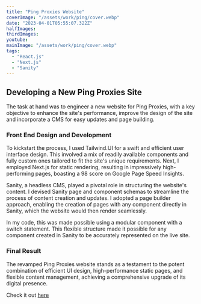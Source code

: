 ```yaml
---
title: "Ping Proxies Website"
coverImage: "/assets/work/ping/cover.webp"
date: "2023-04-01T05:55:07.322Z"
halfImages:
thirdImages:
youtube:
mainImage: "/assets/work/ping/cover.webp"
tags:
  - "React.js"
  - "Next.js"
  - "Sanity"
---
```


## Developing a New Ping Proxies Site

The task at hand was to engineer a new website for Ping Proxies, with a key objective to enhance the site's performance, improve the design of the site and incorporate a CMS for easy updates and page building.

### Front End Design and Development

To kickstart the process, I used Tailwind.UI for a swift and efficient user interface design. This involved a mix of readily available components and fully custom ones tailored to fit the site's unique requirements. Next, I employed Next.js for static rendering, resulting in impressively high-performing pages, boasting a 98 score on Google Page Speed Insights.

Sanity, a headless CMS, played a pivotal role in structuring the website's content. I devised Sanity page and component schemas to streamline the process of content creation and updates. I adopted a page builder approach, enabling the creation of pages with any component directly in Sanity, which the website would then render seamlessly.

In my code, this was made possible using a modular component with a switch statement. This flexible structure made it possible for any component created in Sanity to be accurately represented on the live site.

### Final Result

The revamped Ping Proxies website stands as a testament to the potent combination of efficient UI design, high-performance static pages, and flexible content management, achieving a comprehensive upgrade of its digital presence.

Check it out [here](https://ping-proxies-pied.vercel.app/)
